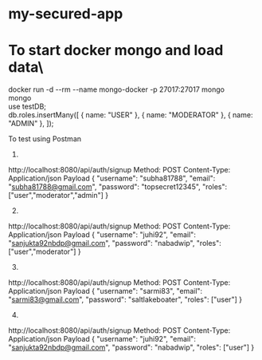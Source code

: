 # my-secured-app

# To start docker mongo and load data\
docker run -d --rm --name mongo-docker -p 27017:27017 mongo\
mongo\
use testDB;\
db.roles.insertMany([
   { name: "USER" },
   { name: "MODERATOR" },
   { name: "ADMIN" },
]);

To test using Postman

1.
http://localhost:8080/api/auth/signup
Method: POST
Content-Type: Application/json
Payload
{
	"username": "subha81788",
	"email": "subha81788@gmail.com",
	"password": "topsecret12345",
	"roles": ["user","moderator","admin"] 
}

2.
http://localhost:8080/api/auth/signup
Method: POST
Content-Type: Application/json
Payload
{
	"username": "juhi92",
	"email": "sanjukta92nbdp@gmail.com",
	"password": "nabadwip",
	"roles": ["user","moderator"] 
}

3.
http://localhost:8080/api/auth/signup
Method: POST
Content-Type: Application/json
Payload
{
	"username": "sarmi83",
	"email": "sarmi83@gmail.com",
	"password": "saltlakeboater",
	"roles": ["user"] 
}

4.
http://localhost:8080/api/auth/signup
Method: POST
Content-Type: Application/json
Payload
{
	"username": "juhi92",
	"email": "sanjukta92nbdp@gmail.com",
	"password": "nabadwip",
	"roles": ["user"] 
}
